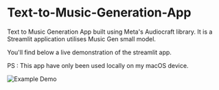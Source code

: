# Text-to-Music-Generation-App
Text to Music Generation App built using Meta's Audiocraft library. It is a Streamlit application utilises Music Gen small model.

You'll find below a live demonstration of the streamlit app.

PS : This app have only been used locally on my macOS device.

![Example Demo](images/github-gif.gif)

